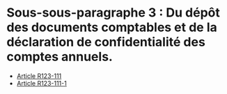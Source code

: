# Sous-sous-paragraphe 3 : Du dépôt des documents comptables et de la déclaration de confidentialité des comptes annuels.

- [Article R123-111](article-r123-111.md)
- [Article R123-111-1](article-r123-111-1.md)
